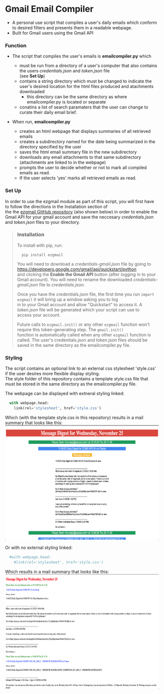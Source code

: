 # Gmail Email Compiler
+ A personal use script that compiles a user's daily emails which conform to desired filters and presents them in a readable webpage.
+ Built for Gmail users using the Gmail API

### Function  
+ The script that compiles the user's emails is **emailcompiler.py** which
	+ must be run from a directory of a user's computer that also contains the users *credentials.json* and *token.json* file   
	(see **Set Up**)
	+ contains a string directory which must be changed to indicate the user's desired location for the html files produced and atachments downloaded
		+ this directory can be the same directory as where emailcompiler.py is located or separate
	+ conatins a list of search paramaters that the user can change to curate their daily email brief.   

+ When run, **emailcompiler.py** 
	+ creates an html webpage that displays summaries of all retrieved emails
	+ creates a subdirectory named for the date being summarized in the directory specified by the user
	+ saves the html email summary file in the new subdirectory
	+ downloads any email attachments to that same subdirectory (attachments are linked to in the webpage)
	+ prompts the user to decide whether or not to mark all compiled emails as read.
	+ If the user selects 'yes' marks all retrieved emails as read.  

### Set Up
In order to use the ezgmail module as part of this script, you will first have to follow the directions in the Installation section of  
the the [ezgmail GitHub repository](https://github.com/asweigart/ezgmail) (also shown below) in order to enable the Gmail API for your gmail account and save 
the neccesary *credentials.json* and *token.json* files to your directory. 

>### Installation
>To install with pip, run:
>
>    	pip install ezgmail
>
> You will need to download a *credentials-gmail.json* file by going to https://developers.google.com/gmail/api/quickstart/python  
> and clicking the **Enable the Gmail API** button (after logging in to your Gmail account). You will need to rename the downloaded 
>*credentials-gmail.json* file to *credentials.json*.
>
>Once you have the *credentials.json* file, the first time you run ``import ezgmail`` it will bring up a window asking you to log   
>in to your Gmail account and allow "Quickstart" to access it. A *token.json* file will be generated which your script can use to  
>access your account.
>
>Future calls to ``ezgmail.init()`` or any other ``ezgmail`` function won't require this token-generating step. The ``gmail.init()``   
>function is automatically called when any other ``ezgmail`` function is called.
The user's credentials.json and token.json files should be saved in the same directory as the emailcompiler.py file.
	
### Styling
The script contains an optional link to an external css stylesheet 'style.css' if the user desires more flexible display styling.  
The style folder of this repository contains a template style.css file that must be stored in the same directory as the emailcompiler.py file.  

The webpage can be displayed with extneral styling linked:
```python
  with webpage.head:
    link(rel='stylesheet', href='style.css')
```  
Which (with the template style.css in this repository) results in a mail summary that looks like this:  
<img src="images/webpagewithstyling.jpg" alt="WithStyling"
	title="Withstyling" width="650" height="375" />   
	
Or with no external styling linked: 	
```python
  #with webpage.head:
    #link(rel='stylesheet', href='style.css')
``` 
Which results in a mail summary that looks like this:  
<img src="images/webpagenostyling.jpg" width="650" height="375" />   

 

